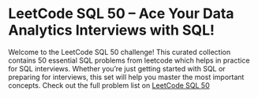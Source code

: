 # LeetCode SQL 50 – Ace Your Data Analytics Interviews with SQL!
Welcome to the LeetCode SQL 50 challenge! This curated collection contains 50 essential SQL problems from leetcode which helps in practice for SQL interviews. Whether you’re just getting started with SQL or preparing for interviews, this set will help you master the most important concepts.
Check out the full problem list on [LeetCode SQL 50](https://leetcode.com/studyplan/top-sql-50/)

